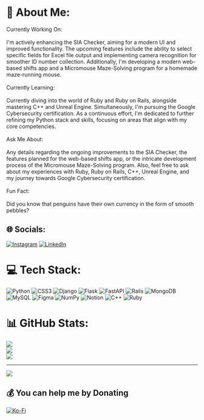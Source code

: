 # 💫 About Me:
Currently Working On:<br><br>    I'm actively enhancing the SIA Checker, aiming for a modern UI and improved functionality. The upcoming features include the ability to select specific fields for Excel file output and implementing camera recognition for smoother ID number collection. Additionally, I'm developing a modern web-based shifts app and a Micromouse Maze-Solving program for a homemade maze-running mouse.<br><br>Currently Learning:<br><br>    Currently diving into the world of Ruby and Ruby on Rails, alongside mastering C++ and Unreal Engine. Simultaneously, I'm pursuing the Google Cybersecurity certification. As a continuous effort, I'm dedicated to further refining my Python stack and skills, focusing on areas that align with my core competencies.<br><br>Ask Me About:<br><br>    Any details regarding the ongoing improvements to the SIA Checker, the features planned for the web-based shifts app, or the intricate development process of the Micromouse Maze-Solving program. Also, feel free to ask about my experiences with Ruby, Ruby on Rails, C++, Unreal Engine, and my journey towards Google Cybersecurity certification.<br><br>Fun Fact:<br><br>    Did you know that penguins have their own currency in the form of smooth pebbles?


## 🌐 Socials:
[![Instagram](https://img.shields.io/badge/Instagram-%23E4405F.svg?logo=Instagram&logoColor=white)](https://instagram.com/david_drysdale170) [![LinkedIn](https://img.shields.io/badge/LinkedIn-%230077B5.svg?logo=linkedin&logoColor=white)](https://linkedin.com/in/david-drysdale-81060429b) 

# 💻 Tech Stack:
![Python](https://img.shields.io/badge/python-3670A0?style=for-the-badge&logo=python&logoColor=ffdd54) ![CSS3](https://img.shields.io/badge/css3-%231572B6.svg?style=for-the-badge&logo=css3&logoColor=white) ![Django](https://img.shields.io/badge/django-%23092E20.svg?style=for-the-badge&logo=django&logoColor=white) ![Flask](https://img.shields.io/badge/flask-%23000.svg?style=for-the-badge&logo=flask&logoColor=white) ![FastAPI](https://img.shields.io/badge/FastAPI-005571?style=for-the-badge&logo=fastapi) ![Rails](https://img.shields.io/badge/rails-%23CC0000.svg?style=for-the-badge&logo=ruby-on-rails&logoColor=white) ![MongoDB](https://img.shields.io/badge/MongoDB-%234ea94b.svg?style=for-the-badge&logo=mongodb&logoColor=white) ![MySQL](https://img.shields.io/badge/mysql-%2300000f.svg?style=for-the-badge&logo=mysql&logoColor=white) ![Figma](https://img.shields.io/badge/figma-%23F24E1E.svg?style=for-the-badge&logo=figma&logoColor=white) ![NumPy](https://img.shields.io/badge/numpy-%23013243.svg?style=for-the-badge&logo=numpy&logoColor=white) ![Notion](https://img.shields.io/badge/Notion-%23000000.svg?style=for-the-badge&logo=notion&logoColor=white) ![C++](https://img.shields.io/badge/c++-%2300599C.svg?style=for-the-badge&logo=c%2B%2B&logoColor=white) ![Ruby](https://img.shields.io/badge/ruby-%23CC342D.svg?style=for-the-badge&logo=ruby&logoColor=white)
# 📊 GitHub Stats:
![](https://github-readme-stats.vercel.app/api?username=Dave-170&theme=radical&hide_border=false&include_all_commits=true&count_private=false)<br/>
![](https://github-readme-streak-stats.herokuapp.com/?user=Dave-170&theme=radical&hide_border=false)<br/>
![](https://github-readme-stats.vercel.app/api/top-langs/?username=Dave-170&theme=radical&hide_border=false&include_all_commits=true&count_private=false&layout=compact)

---
[![](https://visitcount.itsvg.in/api?id=Dave-170&icon=0&color=6)](https://visitcount.itsvg.in)

  ## 💰 You can help me by Donating
  [![Ko-Fi](https://img.shields.io/badge/Ko--fi-F16061?style=for-the-badge&logo=ko-fi&logoColor=white)](https://ko-fi.com/dave170) 
